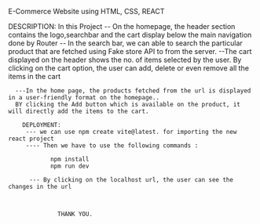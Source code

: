 E-Commerce Website using HTML, CSS, REACT

DESCRIPTION:
In this Project
      -- On the homepage, the header section contains the logo,searchbar and the cart display below the main navigation done by Router
      -- In the search bar, we can able to search the particular product that are fetched using Fake store API 
          to  from the server.
      --The cart displayed on the header shows the no. of items selected by the user. 
      By clicking on the cart option, the user can add, delete or even remove all the items in the cart


      ---In the home page, the products fetched from the url is displayed in a user-friendly format on the homepage.. 
      BY clicking the Add button which is available on the product, it will directly add the items to the cart.

        DEPLOYMENT:
         --- we can use npm create vite@latest. for importing the new react project
         ---- Then we have to use the following commands :

                npm install
                npm run dev

          --- By clicking on the localhost url, the user can see the changes in the url

        

                  THANK YOU.
